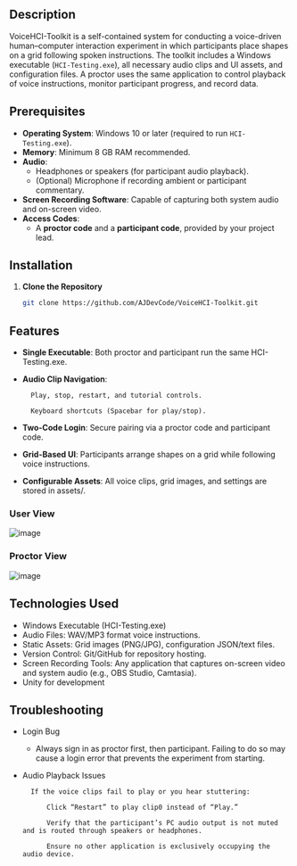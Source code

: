 ## Description
VoiceHCI-Toolkit is a self-contained system for conducting a voice-driven human–computer interaction experiment in which participants place shapes on a grid following spoken instructions. The toolkit includes a Windows executable (`HCI-Testing.exe`), all necessary audio clips and UI assets, and configuration files. A proctor uses the same application to control playback of voice instructions, monitor participant progress, and record data.





## Prerequisites
- **Operating System**: Windows 10 or later (required to run `HCI-Testing.exe`).  
- **Memory**: Minimum 8 GB RAM recommended.  
- **Audio**:  
  - Headphones or speakers (for participant audio playback).  
  - (Optional) Microphone if recording ambient or participant commentary.  
- **Screen Recording Software**: Capable of capturing both system audio and on-screen video.  
- **Access Codes**:  
  - A **proctor code** and a **participant code**, provided by your project lead.

## Installation
1. **Clone the Repository**  
   ```bash
   git clone https://github.com/AJDevCode/VoiceHCI-Toolkit.git

## Features

- **Single Executable**: Both proctor and participant run the same HCI-Testing.exe.
- **Audio Clip Navigation**:

        Play, stop, restart, and tutorial controls.

        Keyboard shortcuts (Spacebar for play/stop).
- **Two-Code Login**: Secure pairing via a proctor code and participant code.
- **Grid-Based UI**: Participants arrange shapes on a grid while following voice instructions.
- **Configurable Assets**: All voice clips, grid images, and settings are stored in assets/.

### User View 
![image](https://github.com/user-attachments/assets/e2aa75f2-c72c-4484-ae9f-d2c7dc4a17d2)
### Proctor View 
![image](https://github.com/user-attachments/assets/7c6efb37-5233-445a-a677-4473a122f29c)

## Technologies Used
- Windows Executable (HCI-Testing.exe)
- Audio Files: WAV/MP3 format voice instructions.
- Static Assets: Grid images (PNG/JPG), configuration JSON/text files.
- Version Control: Git/GitHub for repository hosting.
- Screen Recording Tools: Any application that captures on-screen video and system audio (e.g., OBS Studio, Camtasia).
- Unity for development

## Troubleshooting

- Login Bug
  - Always sign in as proctor first, then participant. Failing to do so may cause a login error that prevents the experiment from starting.
- Audio Playback Issues

        If the voice clips fail to play or you hear stuttering:

            Click “Restart” to play clip0 instead of “Play.”

            Verify that the participant’s PC audio output is not muted and is routed through speakers or headphones.

            Ensure no other application is exclusively occupying the audio device.
